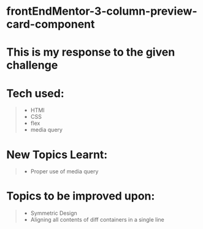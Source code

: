 # frontEndMentor-3-column-preview-card-component

# This is my response to the given challenge

# Tech used:
  > - HTMl
  > - CSS
  > - flex
  > - media query
  
# New Topics Learnt:
  > - Proper use of media query

# Topics to be improved upon:
  > - Symmetric Design
  > - Aligning all contents of diff containers in a single line
